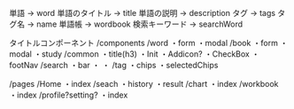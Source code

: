 単語 -> word
  単語のタイトル -> title
  単語の説明 -> description
  タグ -> tags
    タグ名 -> name
単語帳 -> wordbook
検索キーワード ->  searchWord


タイトルコンポーネント
/components
  /word
    ・form
    ・modal
    /book
      ・form
      ・modal
      ・study
  /common
    ・title(h3)
    ・Init
    ・Addicon?
    ・CheckBox
    ・footNav
  /search
    ・bar
    ・
    ・
  /tag
    ・chips
    ・selectedChips
    
/pages
  /Home
    ・index
    /seach
      ・history
      ・result
  /chart
    ・index
  /workbook
    ・index
  /profile?setting?
    ・index
